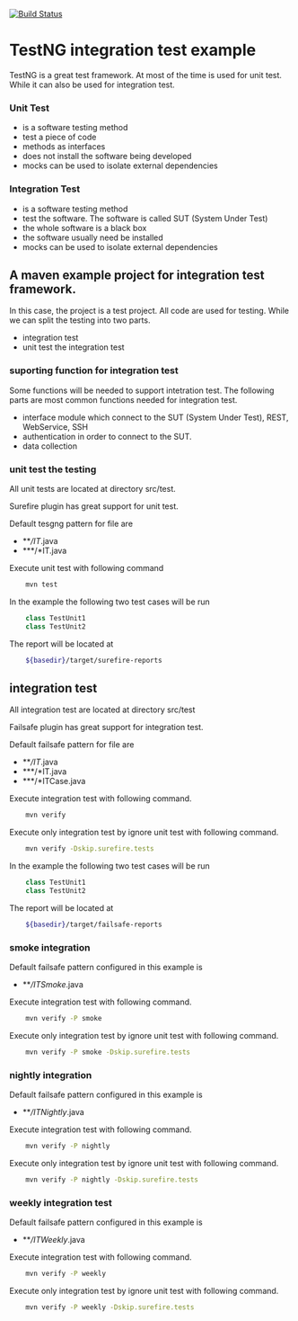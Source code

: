 [![Build Status](https://travis-ci.org/rockiey/testng-integration-test.svg?branch=master)](https://travis-ci.org/rockiey/testng-integration-test)

# TestNG integration test example


TestNG is a great test framework. At most of the time is used for unit test.
While it can also be used for integration test.

### Unit Test

* is a software testing method
* test a piece of code
* methods as interfaces
* does not install the software being developed
* mocks can be used to isolate external dependencies

### Integration Test
* is a software testing method
* test the software. The software is called SUT (System Under Test)
* the whole software is a black box
* the software usually need be installed
* mocks can be used to isolate external dependencies

## A maven example project for integration test framework.

In this case, the project is a test project. All code are used for testing.
While we can split the testing into two parts.

* integration test
* unit test the integration test

### suporting function for integration test


Some functions will be needed to support intetration test. The following parts are most common functions needed for integration test.

* interface module which connect to the SUT (System Under Test), REST, WebService, SSH
* authentication in order to connect to the SUT.
* data collection



### unit test the testing

All unit tests are located at directory src/test.

Surefire plugin has great support for unit test.

Default tesgng pattern for file are

* ***/IT*.java
* ***/*IT.java

Execute unit test with following command

```bash
	mvn test
```

In the example the following two test cases will be run

```java
	class TestUnit1
	class TestUnit2
```

The report will be located at

```bash
	${basedir}/target/surefire-reports
```

## integration test

All integration test are located at directory src/test

Failsafe plugin has great support for integration test.

Default failsafe pattern for file are

* ***/IT*.java
* ***/*IT.java
* ***/*ITCase.java

Execute integration test with following command.

```bash
	mvn verify
```

Execute only integration test by ignore unit test with following command.
```bash
	mvn verify -Dskip.surefire.tests
```

In the example the following two test cases will be run

```java
	class TestUnit1
	class TestUnit2
```

The report will be located at

```bash
	${basedir}/target/failsafe-reports
```


### smoke integration

Default failsafe pattern configured in this example is

* ***/ITSmoke*.java

Execute integration test with following command.

```bash
	mvn verify -P smoke
```

Execute only integration test by ignore unit test with following command.
```bash
	mvn verify -P smoke -Dskip.surefire.tests
```

### nightly integration

Default failsafe pattern configured in this example is

* ***/ITNightly*.java

Execute integration test with following command.

```bash
	mvn verify -P nightly
```

Execute only integration test by ignore unit test with following command.
```bash
	mvn verify -P nightly -Dskip.surefire.tests
```

### weekly integration test

Default failsafe pattern configured in this example is

* ***/ITWeekly*.java

Execute integration test with following command.

```bash
	mvn verify -P weekly
```

Execute only integration test by ignore unit test with following command.
```bash
	mvn verify -P weekly -Dskip.surefire.tests
```

